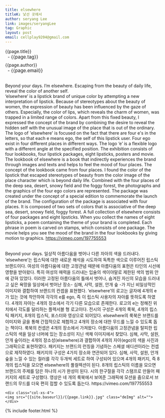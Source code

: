 ```yaml
---
title: elsewhere
titleK: 낯선 곳에서
author: seryang Lee
link: images/seryangLee
tag: Graphic
layout: post
email: cellplay9204@gmail.com
---	
```


<div class="container">

<div class="deDep">
{{page.title}}<br>
<p style="font-size:15px; margin:0px; padding:0px 0px 0px 8px; margin:0px 0px 8px 0px;">- {{page.tag}}</p>
{{page.author}}<br>
<p style="font-size:15px; margin:0px; padding:0px 0px 0px 8px;">- {{page.email}}</p>
</div>

<br>

<div class="det lato">

<!--영문-->

Beyond your days. I’m elsewhere.
Escaping from the beauty of daily life, reveal the color of another self. 
<br>
‘elsewhere’ is a lipstick brand of unique color by attempting a new interpretation of lipstick.
Because of stereotypes about the beauty of women, the expression of beauty has been influenced by the gaze of others. Especially, the color of lips, which reveals the charm of women, was trapped in a limited range of colors. Apart from this fixed beauty, I expressed the concept of the brand by combining the desire to reveal the hidden self with the unusual image of the place that is out of the ordinary.
The logo of 'elsewhere' is focused on the fact that there are four e's in the letters, so that each e means ego, the self of this lipstick user. Four ego exist in four different places in different ways. The logo ‘e’ is a flexible logo with a different angle at the specified position.
The exhibition consists of four lookbooks, four lipstick packages, eight lipsticks, posters and movie. 
The lookbook of elsewhere is a book that indirectly experiences the brand through images and texts and helps to feel the mood of four places.
The concept of the lookbook came from four places. I found the color of the lipstick that escaped stereotypes of beauty from the color image of the place character which is beyond daily life. Combined with the four places of the deep sea, desert, snowy field and the foggy forest, the photographs and the graphics of the four ego colors are represented.
The package was created under the concept of a special edition to commemorate the launch of the brand. The configuration of the package is associated with four places. It is composed of two sets of colors that is associative of the deep sea, desert, snowy field, foggy forest. A full collection of elsewhere consists of four packages and eight lipsticks.  When you collect the names of eight lipsticks, a poem containing the theme of your brand is completed. Each phrase in poem is carved on stamps, which consists of one package.
The movie helps you see the mood of the brand in the four lookbooks by giving motion to graphics.
https://vimeo.com/197755553

<!--영문-->

</div>


<div class="noto">
<!--국문-->

<br>
Beyond your days. 
일상적 아름다움을 벗어나 다른 자아의 색을 드러내다.
<br>
‘elsewhere’는 립스틱에 대한 새로운 해석을 시도하여 독특한 색으로 이루어진 립스틱 브랜드이다. 
여성의 아름다움에 대한 고정관념 때문에 아름다움의 표현은 타인의 시선에 영향을 받아왔다. 특히 여성의 매력을 드러내는 입술의 색이야말로 제한된 색의 범위 안에 갇혀 있었다. 이러한 고정된 아름다움의 틀에서 벗어나, 숨겨진 자신의 모습을 드러내고 싶은 욕망을 일상에서 벗어난 장소- 심해, 사막, 설원, 안개 숲 -가 지닌 비일상적인 이미지와 결합하여 브랜드의 컨셉을 표현했다.
‘elsewhere’의 로고는 글자에 4개의 e가 있는 것에 착안하여 각각의 e를 ego, 즉 이 립스틱 사용자의 자아를 뜻하도록 하였다. 4개의 자아는 4개의 장소에서 각기 다른 모습으로 존재한다. 로고의 e는 정해진 위치에서 각도를 달리하는 플렉서블 형 로고이다. 
전시의 구성은 4개의 룩북, 4개의 립스틱 패키지, 8개의 립스틱, 포스터와 영상으로 되어있다. 
elsewhere의 룩북은 브랜드를 이미지와 글을 통해 간접적으로 체험하고 4개의 장소에 대한 무드를 느낄 수 있도록 돕는 책이다. 룩북의 컨셉은 4개의 장소에서 가져왔다. 아름다움의 고정관념을 탈피한 립스틱의 색을 일상 너머에 있는 장소성이 지닌 색채 이미지에서 찾았다. 심해, 사막, 설원, 안개 숲이라는 4개의 장소성(elsewhere)과 결합하여 4개의 자아(ego)의 색을 사진과 그래픽으로 표현하였다. 
패키지는 브랜드의 런칭을 기념하는 스페셜 에디션이라는 컨셉으로 제작하였다. 패키지의 구성은 4가지 장소와 연관되어 있다. 심해, 사막, 설원, 안개 숲을 느낄 수 있는 컬러를 각각 두개씩 세트로 하여 구성되어 있으며 4개의 패키지, 즉 8개의 립스틱을 모으면 elsewhere의 풀컬렉션이 된다.  8개의 립스틱의 이름을 모으면 브랜드의 주제를 담은 하나의 시가 완성이 된다. 시의 한구절을 각각 스탬프로 만들어 패키지의 세트로 구성했다. 
영상은 네 개의 룩북에서 보여준 그래픽에 모션을 줌으로서 브랜드의 무드를 더욱 편히 접할 수 있도록 돕는다. 
https://vimeo.com/197755553

<!--국문-->

</div>

<div class="row noto">
	
	<div class="col-xs-4">
	<img src="{{site.baseurl}}/{{page.link}}.jpg" class="deImg" alt=""></div>
	
</div>

	

</div> 

{% include footer.html %}